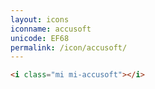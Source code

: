 ```yaml
---
layout: icons
iconname: accusoft
unicode: EF68
permalink: /icon/accusoft/
---
```


``` html
<i class="mi mi-accusoft"></i>
```
